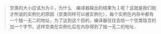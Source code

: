 >空类的大小应该为为０，为什么　编译器输出的结果为１呢？这就是我们刚才所说的实例化的原因（空类同样可以被实例化），每个实例在内存中都有一个独一无二的地址，为了达到这个目的，编译器往往会给一个空类隐含的加一个字节，这样空类在实例化后在内存得到了独一无二的地址．